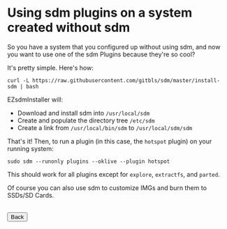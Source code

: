 # Using sdm plugins on a system created without sdm

So you have a system that you configured up without using sdm, and now you want to use one of the sdm Plugins because they're so cool?

It's pretty simple. Here's how:

```
curl -L https://raw.githubusercontent.com/gitbls/sdm/master/install-sdm | bash
```

EZsdmInstaller will:

* Download and install sdm into `/usr/local/sdm`
* Create and populate the directory tree `/etc/sdm`
* Create a link from `/usr/local/bin/sdm` to `/usr/local/sdm/sdm`

That's it! Then, to run a plugin (in this case, the `hotspot` plugin)  on your running system:
```
sudo sdm --runonly plugins --oklive --plugin hotspot
```

This should work for all plugins except for `explore`, `extractfs`, and `parted`.

Of course you can also use sdm to customize IMGs and burn them to SSDs/SD Cards.

<br>
<form>
<input type="button" value="Back" onclick="history.back()">
</form>
